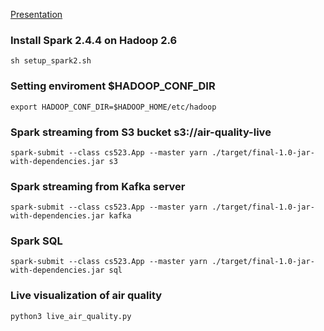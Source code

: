 [Presentation](https://onedrive.live.com/view.aspx?resid=35EA824A9571A24D!418)

### Install Spark 2.4.4 on Hadoop 2.6
```
sh setup_spark2.sh
```

### Setting enviroment $HADOOP_CONF_DIR
```
export HADOOP_CONF_DIR=$HADOOP_HOME/etc/hadoop
```

### Spark streaming from S3 bucket s3://air-quality-live
```
spark-submit --class cs523.App --master yarn ./target/final-1.0-jar-with-dependencies.jar s3
```

### Spark streaming from Kafka server
```
spark-submit --class cs523.App --master yarn ./target/final-1.0-jar-with-dependencies.jar kafka
```

### Spark SQL
```
spark-submit --class cs523.App --master yarn ./target/final-1.0-jar-with-dependencies.jar sql
```

### Live visualization of air quality
```
python3 live_air_quality.py
```
